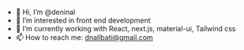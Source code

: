 - 👋 Hi, I’m @deninal
- 👀 I’m interested in front end development
- 🌱 I’m currently working with React, next.js, material-ui, Tailwind css
- 📫 How to reach me: dnallbati@gmail.com

